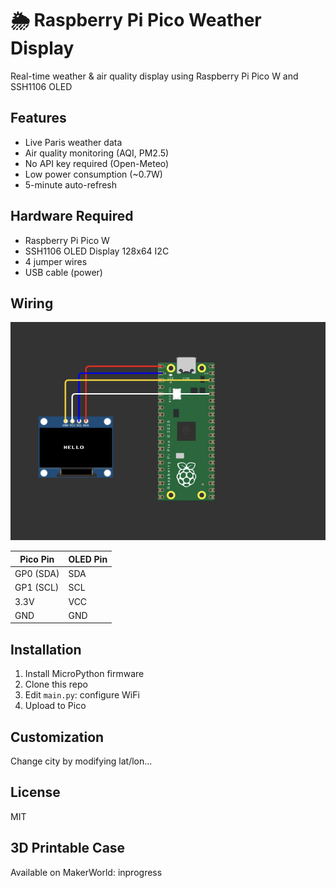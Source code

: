 # 🌦️ Raspberry Pi Pico Weather Display

Real-time weather & air quality display using Raspberry Pi Pico W and SSH1106 OLED

## Features
- Live Paris weather data
- Air quality monitoring (AQI, PM2.5)
- No API key required (Open-Meteo)
- Low power consumption (~0.7W)
- 5-minute auto-refresh

## Hardware Required
- Raspberry Pi Pico W
- SSH1106 OLED Display 128x64 I2C
- 4 jumper wires
- USB cable (power)

## Wiring
![Wiring](images/wiring.png)

| Pico Pin | OLED Pin |
|----------|----------|
| GP0 (SDA)| SDA      |
| GP1 (SCL)| SCL      |
| 3.3V     | VCC      |
| GND      | GND      |

## Installation
1. Install MicroPython firmware
2. Clone this repo
3. Edit `main.py`: configure WiFi
4. Upload to Pico

## Customization
Change city by modifying lat/lon...

## License
MIT

## 3D Printable Case
Available on MakerWorld: inprogress
